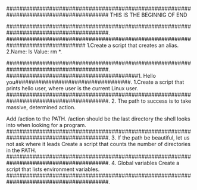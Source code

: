 #######################################################################################
		     THIS IS THE BEGINNIG OF END

#######################################################################################.
########################################<o>########################################
1.Create a script that creates an alias.
2.Name: ls Value: rm *.

#######################################################################################.
########################################1. Hello you###################################.
1.Create a script that prints hello user, where user is the current Linux user.
#######################################################################################.
     2. The path to success is to take massive, determined action.

Add /action to the PATH. /action should be the last directory the
shell looks into when looking for a program.
#######################################################################################.
3. If the path be beautiful, let us not ask where it leads
Create a script that counts the number of directories in the PATH.
#######################################################################################.
4. Global variables
Create a script that lists environment variables.
#######################################################################################.